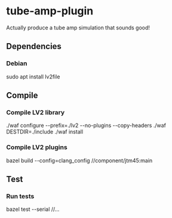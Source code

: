 # tube-amp-plugin
Actually produce a tube amp simulation that sounds good!

## Dependencies
### Debian
sudo apt install lv2file

## Compile
### Compile LV2 library
./waf configure --prefix=./lv2 --no-plugins --copy-headers
./waf
DESTDIR=./include ./waf install

### Compile LV2 plugins
bazel build --config=clang_config //component/jtm45:main

## Test
### Run tests
bazel test --serial //...
